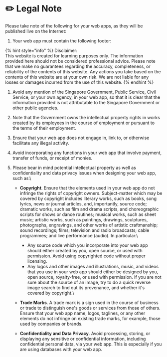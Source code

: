 # ✏️ Legal Note

Please take note of the following for your web apps, as they will be published live on the Internet:

1. Your web app must contain the following footer:

{% hint style="info" %}
Disclaimer:\
This website is created for learning purposes only. The information provided here should not be considered professional advice. Please note that we make no guarantees regarding the accuracy, completeness, or reliability of the contents of this website. Any actions you take based on the contents of this website are at your own risk. We are not liable for any losses or damages incurred from the use of this website.
{% endhint %}

1. Avoid any mention of the Singapore Government, Public Service, Civil Service, or your own agency, in your web app, so that it is clear that the information provided is not attributable to the Singapore Government or other public agencies.
2. Note that the Government owns the intellectual property rights in works created by its employees in the course of employment or pursuant to the terms of their employment.
3. Ensure that your web app does not engage in, link to, or otherwise facilitate any illegal activity.
4. Avoid incorporating any functions in your web app that involve payment, transfer of funds, or receipt of monies.
5. Please bear in mind potential intellectual property as well as confidentiality and data privacy issues when designing your web app, such as:\

   * **Copyright**. Ensure that the elements used in your web app do not infringe the rights of copyright owners. Subject-matter which may be covered by copyright includes literary works, such as books, song lyrics, news or journal articles, and, importantly, source code; dramatic works, such as film and drama scripts, and choreographic scripts for shows or dance routines; musical works, such as sheet music; artistic works, such as paintings, drawings, sculptures, photographs, engravings, and other works of artistic craftmanship; sound recordings; films; television and radio broadcasts; cable programmes; and live performance (audio). In particular:\

     * Any source code which you incorporate into your web app should either created by you, open source, or used with permission. Avoid using copyrighted code without proper licensing.
     * Any logos and other images and illustrations, music, and videos that you use in your web app should either be designed by you, open source, royalty-free, or used with permission. If you are not sure about the source of an image, try to do a quick reverse image search to find out its provenance, and whether it's covered by copyright.\

   * **Trade Marks**. A trade mark is a sign used in the course of business or trade to distinguish one's goods or services from those of others. Ensure that your web app name, logos, taglines, or any other elements do not infringe on existing trade marks, for example, those used by companies or brands.
   * **Confidentiality and Data Privacy**. Avoid processing, storing, or displaying any sensitive or confidential information, including confidential personal data, via your web app. This is especially if you are using databases with your web app.
